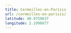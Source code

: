```yaml
---
title: Cormeilles-en-Parisis
url: /cormeilles-en-parisis/
latitude: 48.9759637
longitude: 2.1998877
---
```


